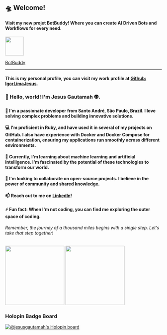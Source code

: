 ## 🛸 Welcome!

#### Visit my new projet BotBuddy! Where you can create AI Driven Bots and Workflows for every need.
[<img src="https://botbuddy.outerspacecoding.com/assets/logosin-86716e43cee2ca7fdd50d8a5b744a0af59f92dbcedbf30c9b658caf9f7b1c33d.png" height=60em>](https://botbuddy.outerspacecoding.com)

[BotBuddy](https://botbuddy.outerspacecoding.com)

----------------------------------------------------------------------------------------------------------------------------------

#### This is my personal profile, you can visit my work profile at [Github: IgorLimaJesus](https://github.com/IgorLimaJesus).

### 🖖 Hello, world! I'm Jesus Gautamah 👽.

#### 🔭 I'm a passionate developer from Santo André, São Paulo, Brazil. I love solving complex problems and building innovative solutions.

#### 💻 I'm proficient in **Ruby**, and have used it in several of my projects on GitHub. I also have experience with **Docker** and **Docker Compose** for containerization, ensuring my applications run smoothly across different environments.

#### 🌱 Currently, I'm learning about machine learning and artificial intelligence. I'm fascinated by the potential of these technologies to transform our world.

#### 🤝 I'm looking to collaborate on open-source projects. I believe in the power of community and shared knowledge.

#### 📫 Reach out to me on [LinkedIn](https://www.linkedin.com/in/igor-lima-de-jesus-6834b01b0/)!

#### ⚡ Fun fact: When I'm not coding, you can find me exploring the outer space of coding.

###### Remember, the journey of a thousand miles begins with a single step. Let's take that step together!

<img src="https://github-readme-stats-git-masterrstaa-rickstaa.vercel.app/api?username=JesusGautamah&count_private=true&show_icons=true&theme=tokyonight&hide_title=true" height=190em> <img src="https://github-readme-stats-git-masterrstaa-rickstaa.vercel.app/api/top-langs/?username=jesusgautamah&theme=tokyonight" height=190em>

<!-- <img src="https://wakatime.com/share/@JesusGautamah/16412b5f-f59d-46fb-bb1e-37594fc488d0.svg" height=500rem> -->

### Holopin Badge Board
[![@jesusgautamah's Holopin board](https://holopin.me/jesusgautamah)](https://holopin.io/@jesusgautamah)

